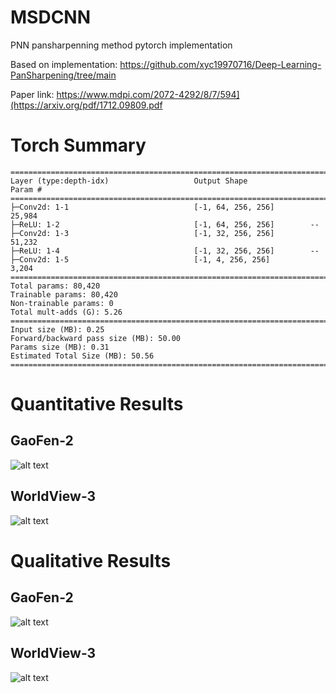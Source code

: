 # MSDCNN

PNN pansharpenning method pytorch implementation

Based on implementation: https://github.com/xyc19970716/Deep-Learning-PanSharpening/tree/main


Paper link: https://www.mdpi.com/2072-4292/8/7/594](https://arxiv.org/pdf/1712.09809.pdf

# Torch Summary

```
==========================================================================================
Layer (type:depth-idx)                   Output Shape              Param #
==========================================================================================
├─Conv2d: 1-1                            [-1, 64, 256, 256]        25,984
├─ReLU: 1-2                              [-1, 64, 256, 256]        --
├─Conv2d: 1-3                            [-1, 32, 256, 256]        51,232
├─ReLU: 1-4                              [-1, 32, 256, 256]        --
├─Conv2d: 1-5                            [-1, 4, 256, 256]         3,204
==========================================================================================
Total params: 80,420
Trainable params: 80,420
Non-trainable params: 0
Total mult-adds (G): 5.26
==========================================================================================
Input size (MB): 0.25
Forward/backward pass size (MB): 50.00
Params size (MB): 0.31
Estimated Total Size (MB): 50.56
==========================================================================================
```

# Quantitative Results

## GaoFen-2

![alt text](https://github.com/nickdndndn/MSDCNN/blob/main/results/Figures_GF2.png?raw=true)

## WorldView-3

![alt text](https://github.com/nickdndndn/MSDCNN/blob/main/results/Figures_WV3.png?raw=true)

# Qualitative Results

## GaoFen-2

![alt text](https://github.com/nickdndndn/MSDCNN/blob/main/results/Images_GF2.png?raw=true)

## WorldView-3

![alt text](https://github.com/nickdndndn/MSDCNN/blob/main/results/Images_WV3.png?raw=true)

